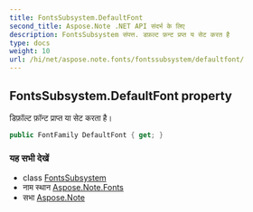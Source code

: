 ```yaml
---
title: FontsSubsystem.DefaultFont
second_title: Aspose.Note .NET API संदर्भ के लिए
description: FontsSubsystem संपत्त. डफ़ल्ट फ़न्ट प्रप्त य सेट करत है
type: docs
weight: 10
url: /hi/net/aspose.note.fonts/fontssubsystem/defaultfont/
---
```

## FontsSubsystem.DefaultFont property

डिफ़ॉल्ट फ़ॉन्ट प्राप्त या सेट करता है।

```csharp
public FontFamily DefaultFont { get; }
```

### यह सभी देखें

* class [FontsSubsystem](../)
* नाम स्थान [Aspose.Note.Fonts](../../fontssubsystem/)
* सभा [Aspose.Note](../../../)


